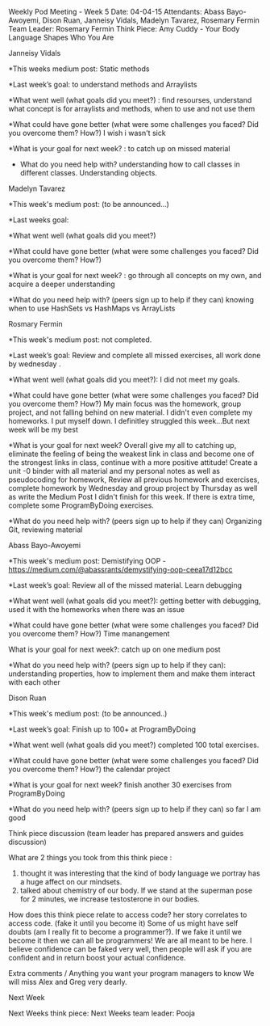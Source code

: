 Weekly Pod Meeting - Week 5
Date: 04-04-15
Attendants: Abass Bayo-Awoyemi, Dison Ruan, Janneisy Vidals, Madelyn Tavarez, Rosemary Fermin
Team Leader: Rosemary Fermin
Think Piece: Amy Cuddy - Your Body Language Shapes Who You Are

Janneisy Vidals

*This weeks medium post:
Static methods

*Last week’s goal:
to understand methods and Arraylists

*What went well (what goals did you meet?) :
find resourses, understand what concept is for arraylists and methods, when to use and not use them

*What could have gone better (what were some challenges you faced? Did you overcome them? How?)
I wish i wasn't sick

*What is your goal for next week? :
to catch up on missed material

* What do you need help with?
understanding how to call classes in different classes. Understanding objects.


Madelyn Tavarez

*This week's medium post:
(to be announced...)

*Last weeks goal:  

*What went well (what goals did you meet?) 

*What could have gone better (what were some challenges you faced? Did you overcome them? How?) 

*What is your goal for next week? :
go through all concepts on my own, and acquire a deeper understanding

*What do you need help with? (peers sign up to help if they can)
knowing when to use HashSets vs HashMaps vs ArrayLists


Rosmary Fermin

*This week's medium post:
not completed.

*Last week’s goal:
Review and complete all missed exercises, all work done by wednesday .

*What went well (what goals did you meet?):
I did not meet my goals. 

*What could have gone better (what were some challenges you faced? Did you overcome them? How?)
My main focus was the homework, group project, and not falling behind on new material. I didn't even complete my homeworks. I put myself down. I definitley struggled this week...But next week will be my best

*What is your goal for next week?
Overall give my all to catching up, eliminate the feeling of being the weakest link in class and become one of the strongest links in class, continue with a more positive attitude!
Create a unit -0 binder with all material and my personal notes as well as pseudocoding for homework,
Review all previous homework and exercises,
complete homework by Wednesday and group project by Thursday as well as write the Medium Post I didn't finish for this week.
If there is extra time, complete some ProgramByDoing exercises.

*What do you need help with? (peers sign up to help if they can)
Organizing Git, reviewing material


Abass Bayo-Awoyemi

*This week's medium post:
Demistifying OOP - https://medium.com/@abassrants/demystifying-oop-ceea17d12bcc

*Last week’s goal:
Review all of the missed material. Learn debugging

*What went well (what goals did you meet?):
getting better with debugging, used it with the homeworks when there was an issue

*What could have gone better (what were some challenges you faced? Did you overcome them? How?)
Time manangement

What is your goal for next week?: catch up on one medium post

*What do you need help with? (peers sign up to help if they can):
understanding properties, how to implement them and make them interact with each other


Dison Ruan

*This week's medium post:
(to be announced..)

*Last week’s goal:
Finish up to 100+ at ProgramByDoing

*What went well (what goals did you meet?)
completed 100 total exercises.

*What could have gone better (what were some challenges you faced? Did you overcome them? How?)
the calendar project

*What is your goal for next week?
finish another 30 exercises from ProgramByDoing

*What do you need help with? (peers sign up to help if they can)
so far I am good



Think piece discussion (team leader has prepared answers and guides discussion)

What are 2 things you took from this think piece : 
1. thought it was interesting that the kind of body language we portray has a huge affect on our mindsets.
2. talked about chemistry of our body. If we stand at the superman pose for 2 minutes, we increase testosterone in our bodies.

How does this think piece relate to access code?
her story correlates to access code. (fake it until you become it) Some of us might have self doubts (am I really fit to become a programmer?).
If we fake it until we become it then we can all be programmers! We are all meant to be here.
I believe confidence can be faked very well, then people will ask if you are confident and in return boost your actual confidence. 


Extra comments / Anything you want your program managers to know
We will miss Alex and Greg very dearly.

Next Week

Next Weeks think piece: 
Next Weeks team leader: Pooja
